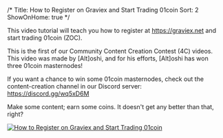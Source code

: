 /*
Title: How to Register on Graviex and Start Trading 01coin
Sort: 2
ShowOnHome: true
*/

This video tutorial will teach you how to register at https://graviex.net and start trading 01coin (ZOC).

This is the first of our Community Content Creation Contest (4C) videos. This video was made by [Alt]oshi, and for his efforts, [Alt]oshi has won three 01coin masternodes!

If you want a chance to win some 01coin masternodes, check out the content-creation channel in our Discord server: https://discord.gg/wq5xD6M

Make some content; earn some coins. It doesn't get any better than that, right?

[![How to Register on Graviex and Start Trading 01coin](https://img.youtube.com/vi/kzkQvOinxAE/0.jpg)](https://www.youtube.com/watch?v=kzkQvOinxAE)

